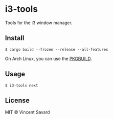 # i3-tools

Tools for the i3 window manager.

## Install

```console
$ cargo build --frozen --release --all-features
```

On Arch Linux, you can use the [PKGBUILD](https://github.com/vincentsavard/i3-tools-pkgbuild).

## Usage

```console
$ i3-tools next
```

## License

MIT © Vincent Savard
